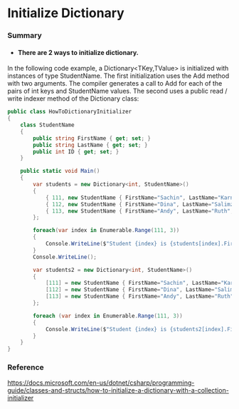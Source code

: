 # Initialize Dictionary

### Summary
* #### There are 2 ways to initialize dictionary.
In the following code example, a Dictionary<TKey,TValue> is initialized with instances of type StudentName. The first initialization uses the Add method with two arguments. The compiler generates a call to Add for each of the pairs of int keys and StudentName values. The second uses a public read / write indexer method of the Dictionary class:

```C#
public class HowToDictionaryInitializer
{
    class StudentName
    {
        public string FirstName { get; set; }
        public string LastName { get; set; }
        public int ID { get; set; }
    }

    public static void Main()
    {
        var students = new Dictionary<int, StudentName>()
        {
            { 111, new StudentName { FirstName="Sachin", LastName="Karnik", ID=211 } },
            { 112, new StudentName { FirstName="Dina", LastName="Salimzianova", ID=317 } },
            { 113, new StudentName { FirstName="Andy", LastName="Ruth", ID=198 } }
        };

        foreach(var index in Enumerable.Range(111, 3))
        {
            Console.WriteLine($"Student {index} is {students[index].FirstName} {students[index].LastName}");
        }
        Console.WriteLine();		

        var students2 = new Dictionary<int, StudentName>()
        {
            [111] = new StudentName { FirstName="Sachin", LastName="Karnik", ID=211 },
            [112] = new StudentName { FirstName="Dina", LastName="Salimzianova", ID=317 } ,
            [113] = new StudentName { FirstName="Andy", LastName="Ruth", ID=198 }
        };

        foreach (var index in Enumerable.Range(111, 3))
        {
            Console.WriteLine($"Student {index} is {students2[index].FirstName} {students2[index].LastName}");
        }
    }
}
```

### Reference
https://docs.microsoft.com/en-us/dotnet/csharp/programming-guide/classes-and-structs/how-to-initialize-a-dictionary-with-a-collection-initializer
